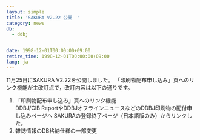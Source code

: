 ```yaml
---
layout: simple
title: 'SAKURA V2.22 公開　'
category: news
db:
  - ddbj


date: 1998-12-01T00:00:00+09:00
retire_time: 1998-12-01T00:00:00+09:00
lang: ja
---
```


11月25日にSAKURA V2.22を公開しました。 「印刷物配布申し込み」頁へのリンク機能が主改訂点で，改訂内容は以下の通りです。

<ol>
    <li>「印刷物配布申し込み」頁へのリンク機能<br>DDBJ/CIB ReportやDDBJオフラインニュースなどのDDBJ印刷物の配付申し込みページへ SAKURAの登録終了ページ（日本語版のみ）からリンクした。</li>
    <li>雑誌情報のDB格納仕様の一部変更</li>
</ol>
